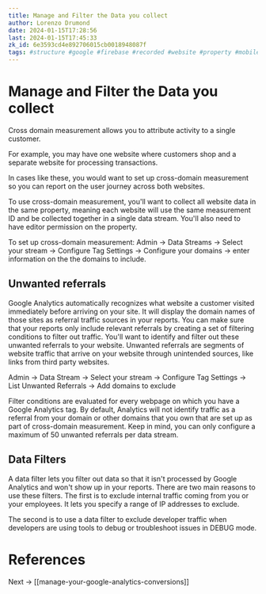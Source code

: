 ```yaml
---
title: Manage and Filter the Data you collect
author: Lorenzo Drumond
date: 2024-01-15T17:28:56
last: 2024-01-15T17:45:33
zk_id: 6e3593cd4e892706015cb0018948087f
tags: #structure #google #firebase #recorded #website #property #mobile #real_time #account #advertising #reports #data_stream #ga4 #analytics #marketing #sales #tag #data
---
```



# Manage and Filter the Data you collect
Cross domain measurement allows you to attribute activity to a single customer.

For example, you may have one website where customers shop and a separate website for processing transactions.

In cases like these, you would want to set up cross-domain measurement so you can report on the user journey across both websites.

To use cross-domain measurement, you'll want to collect all website data in the same property, meaning each website will use the same measurement ID and be collected together in a single data stream. You'll also need to have editor permission on the property.

To set up cross-domain measurement:
Admin -> Data Streams -> Select your stream -> Configure Tag Settings -> Configure your domains -> enter information on the the domains to include.


## Unwanted referrals
Google Analytics automatically recognizes what website a customer visited
immediately before arriving on your site. It will display the domain names of
those sites as referral traffic sources in your reports. You can make sure that
your reports only include relevant referrals by creating a set of filtering
conditions to filter out traffic. You'll want to identify and filter out these
unwanted referrals to your website. Unwanted referrals are segments of website
traffic that arrive on your website through unintended sources, like links from
third party websites.

Admin -> Data Stream -> Select your stream -> Configure Tag Settings -> List Unwanted Referrals -> Add domains to exclude

Filter conditions are evaluated for every webpage on which you have a Google Analytics tag. By default, Analytics will not identify traffic as a referral from your domain or other domains that you own that are set up as part of cross-domain measurement. Keep in mind, you can only configure a maximum of 50 unwanted referrals per data stream.

## Data Filters
 A data filter lets you filter out data so that it isn't processed by Google
Analytics and won't show up in your reports. There are two main reasons to use
these filters. The first is to exclude internal traffic coming from you or your
employees. It lets you specify a range of IP addresses to exclude.

The second is to use a data filter to exclude developer traffic when
developers are using tools to debug or troubleshoot issues in DEBUG mode.

# References

Next -> [[manage-your-google-analytics-conversions]]
